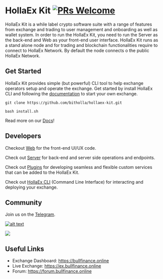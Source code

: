 # HollaEx Kit [![PRs Welcome](https://img.shields.io/badge/PRs-welcome-green.svg)](https://github.com/facebook/create-react-app/pulls)
HollaEx Kit is a while label crypto software suite with a range of features from exchange and trading to user management and onboarding as well as wallet system. In order to run the HollaEx Kit, you need to run the Server as the back-end and Web as your front-end user interface. HollaEx Kit runs as a stand alone node and for trading and blockchain functionalities require to connect to HollaEx Network. By default the node connects o the public HollaEx Network.

## Get Started

HollaEx Kit provides simple (but powerful) CLI tool to help exchange operators setup and operate the exchange. Get started by install HollaEx CLI and following the [documentation](https://docs.hollaex.com) to start your own exchange.

```
git clone https://github.com/bitholla/hollaex-kit.git

bash install.sh
```
Read more on our [Docs](https://docs.hollaex.com)!

## Developers

Checkout [Web](https://github.com/bitholla/hollaex-kit/tree/master/web) for the front-end UI/UX code.

Check out [Server](https://github.com/bitholla/hollaex-kit/tree/master/server) for back-end and server side operations and endpoints.

Check out [Plugins](https://github.com/bitholla/hollaex-kit/tree/2.0-develop/server#plugins) for developing seamless and flexible custom services that can be added to the HollaEx Kit.

Check out [HollaEx CLI](https://github.com/bitholla/hollaex-cli) (Command Line Interface) for interacting and deploying your exchange.

## Community
Join us on the [Telegram](https://t.me/bullfinance_project).


[![alt text][1.2]][1]
<!-- icons without padding -->

[1.2]: http://i.imgur.com/wWzX9uB.png (twitter icon without padding)

[1]: http://www.twitter.com/bfinancetoken

<a href="https://github.com/bitholla/hollaex-kit/graphs/contributors">
  <img src="https://contributors-img.web.app/image?repo=bitholla/hollaex-kit" />
</a>


## Useful Links

- Exchange Dashboard: https://bullfinance.online
- Live Exchange: https://ex.bullfinance.online
- Forum: https://forum.bullfinance.online
